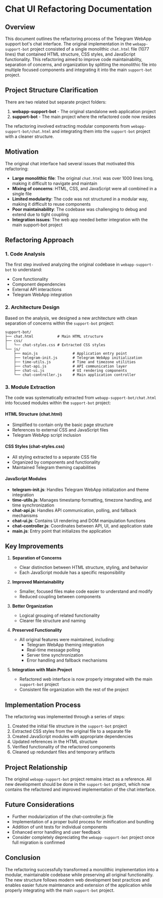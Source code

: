 # Chat UI Refactoring Documentation

## Overview

This document outlines the refactoring process of the Telegram WebApp support bot's chat interface. The original implementation in the `webapp-support-bot` project consisted of a single monolithic `chat.html` file (1077 lines) that contained HTML structure, CSS styles, and JavaScript functionality. This refactoring aimed to improve code maintainability, separation of concerns, and organization by splitting the monolithic file into multiple focused components and integrating it into the main `support-bot` project.

## Project Structure Clarification

There are two related but separate project folders:

1. **webapp-support-bot** - The original standalone web application project
2. **support-bot** - The main project where the refactored code now resides

The refactoring involved extracting modular components from `webapp-support-bot/chat.html` and integrating them into the `support-bot` project with a cleaner structure.

## Motivation

The original chat interface had several issues that motivated this refactoring:

- **Large monolithic file**: The original `chat.html` was over 1000 lines long, making it difficult to navigate and maintain
- **Mixing of concerns**: HTML, CSS, and JavaScript were all combined in a single file
- **Limited modularity**: The code was not structured in a modular way, making it difficult to reuse components
- **Poor maintainability**: The codebase was challenging to debug and extend due to tight coupling
- **Integration issues**: The web app needed better integration with the main support-bot project

## Refactoring Approach

### 1. Code Analysis

The first step involved analyzing the original codebase in `webapp-support-bot` to understand:
- Core functionality 
- Component dependencies
- External API interactions
- Telegram WebApp integration

### 2. Architecture Design

Based on the analysis, we designed a new architecture with clean separation of concerns within the `support-bot` project:

```
support-bot/
├── chat.html           # Main HTML structure
├── css/
│   └── chat-styles.css # Extracted CSS styles
└── js/
    ├── main.js                # Application entry point
    ├── telegram-init.js       # Telegram WebApp initialization
    ├── time-utils.js          # Time and timezone utilities
    ├── chat-api.js            # API communication layer
    ├── chat-ui.js             # UI rendering components
    └── chat-controller.js     # Main application controller
```

### 3. Module Extraction

The code was systematically extracted from `webapp-support-bot/chat.html` into focused modules within the `support-bot` project:

#### HTML Structure (chat.html)
- Simplified to contain only the basic page structure
- References to external CSS and JavaScript files
- Telegram WebApp script inclusion

#### CSS Styles (chat-styles.css)
- All styling extracted to a separate CSS file
- Organized by components and functionality
- Maintained Telegram theming capabilities

#### JavaScript Modules
- **telegram-init.js**: Handles Telegram WebApp initialization and theme integration
- **time-utils.js**: Manages timestamp formatting, timezone handling, and time synchronization
- **chat-api.js**: Handles API communication, polling, and fallback mechanisms
- **chat-ui.js**: Contains UI rendering and DOM manipulation functions
- **chat-controller.js**: Coordinates between API, UI, and application state
- **main.js**: Entry point that initializes the application

## Key Improvements

1. **Separation of Concerns**
   - Clear distinction between HTML structure, styling, and behavior
   - Each JavaScript module has a specific responsibility

2. **Improved Maintainability**
   - Smaller, focused files make code easier to understand and modify
   - Reduced coupling between components

3. **Better Organization**
   - Logical grouping of related functionality
   - Clearer file structure and naming

4. **Preserved Functionality**
   - All original features were maintained, including:
     - Telegram WebApp theming integration
     - Real-time message polling
     - Server time synchronization
     - Error handling and fallback mechanisms

5. **Integration with Main Project**
   - Refactored web interface is now properly integrated with the main `support-bot` project
   - Consistent file organization with the rest of the project

## Implementation Process

The refactoring was implemented through a series of steps:

1. Created the initial file structure in the `support-bot` project
2. Extracted CSS styles from the original file to a separate file
3. Created JavaScript modules with appropriate dependencies
4. Updated references in the HTML structure
5. Verified functionality of the refactored components
6. Cleaned up redundant files and temporary artifacts

## Project Relationship

The original `webapp-support-bot` project remains intact as a reference. All new development should be done in the `support-bot` project, which now contains the refactored and improved implementation of the chat interface.

## Future Considerations

- Further modularization of the chat-controller.js file
- Implementation of a proper build process for minification and bundling
- Addition of unit tests for individual components
- Enhanced error handling and user feedback
- Consider completely depreciating the `webapp-support-bot` project once full migration is confirmed

## Conclusion

The refactoring successfully transformed a monolithic implementation into a modular, maintainable codebase while preserving all original functionality. The new structure follows modern web development best practices and enables easier future maintenance and extension of the application while properly integrating with the main `support-bot` project. 